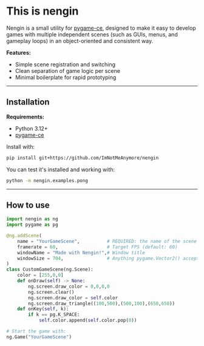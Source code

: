 # This is nengin

Nengin is a small utility for [pygame-ce](https://github.com/pygame-community/pygame-ce), designed to make it easy to develop games with multiple independent scenes (such as GUIs, menus, and gameplay loops) in an object-oriented and consistent way.

**Features:**
- Simple scene registration and switching
- Clean separation of game logic per scene
- Minimal boilerplate for rapid prototyping

---

## Installation

**Requirements:**  
- Python 3.12+
- [pygame-ce](https://github.com/pygame-community/pygame-ce)

Install with:
```bash
pip install git+https://github.com/ImNotMeAnymore/nengin
```

You can test it's installed and working with:
```bash
python -m nengin.examples.pong
```

---

## How to use
```python
import nengin as ng
import pygame as pg

@ng.addScene(
	name = "YourGameScene",          # REQUIRED: the name of the scene
	framerate = 60,                  # Target FPS (default: 60)
	windowName = "Made with Nengin!",# Window title
	windowSize = 704,                # Anything pygame.Vector2() accepts
)
class CustomGameScene(ng.Scene):
	color = [255,0,0]
	def onDraw(self) -> None:
		ng.screen.draw_color = 0,0,0,0
		ng.screen.clear()
		ng.screen.draw_color = self.color
		ng.screen.draw_triangle((100,500),(500,100),(650,650))
	def onKey(self, k):
		if k == pg.K_SPACE:
			self.color.append(self.color.pop(0))

# Start the game with:
ng.Game("YourGameScene")
```




